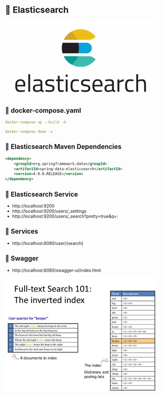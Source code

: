 # 🎯 Elasticsearch  

<img src = "https://github.com/rasitesdmr/springboot-docker-elasticsearch/blob/master/image/es1.jpg">

## 📌 docker-compose.yaml

```yaml
docker-compose up --build -d
```
```yaml
docker-compose down -v
```

## 📌 Elasticsearch Maven Dependencies

```xml
<dependency>
    <groupId>org.springframework.data</groupId>
    <artifactId>spring-data-elasticsearch</artifactId>
    <version>4.0.0.RELEASE</version>
</dependency>
```

## 📌 Elasticsearch Service
* http://localhost:9200 
* http://localhost:9200/users/_settings
* http://localhost:9200/users/_search?pretty=true&q=*:*

## 📌 Services
* http://localhost:8080/user/{search}

## 📌 Swagger
* http://localhost:8080/swagger-ui/index.html

<img src="https://github.com/rasitesdmr/springboot-docker-elasticsearch/blob/master/image/es2.jpeg">
<img src="" >